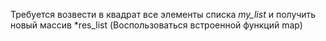 Требуется возвести в квадрат все элементы списка *my_list* и получить новый
массив *res_list (Воспользоваться встроенной функций map)